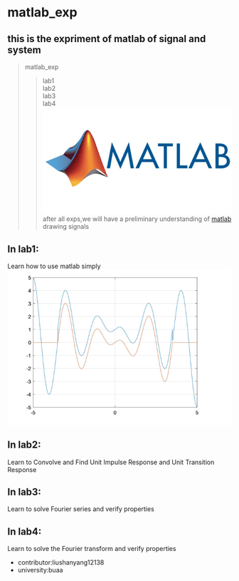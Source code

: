 # matlab_exp  
## this is the expriment of matlab of signal and system  
>matlab_exp  
>>lab1  
>>lab2  
>>lab3  
>>lab4  
![matlab-image](/image/matlab.webp)  
after all exps,we will have a preliminary understanding of [matlab](https://ww2.mathworks.cn/help/matlab/help-and-support.html) drawing signals  
## In lab1:  
  Learn how to use matlab simply  
![lib1-image](/image/lab1.png) 
## In lab2:  
  Learn to Convolve and Find Unit Impulse Response and Unit Transition Response  
## In lab3:  
  Learn to solve Fourier series and verify properties  
## In lab4:  
  Learn to solve the Fourier transform and verify properties  
* contributor:liushanyang12138
* university:buaa
